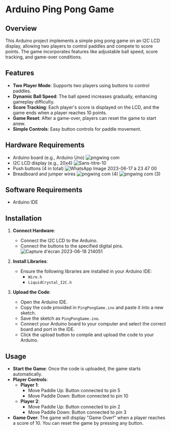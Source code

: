 # Arduino Ping Pong Game

## Overview
This Arduino project implements a simple ping pong game on an I2C LCD display, allowing two players to control paddles and compete to score points. The game incorporates features like adjustable ball speed, score tracking, and game-over conditions.


## Features
- **Two Player Mode**: Supports two players using buttons to control paddles.
- **Dynamic Ball Speed**: The ball speed increases gradually, enhancing gameplay difficulty.
- **Score Tracking**: Each player's score is displayed on the LCD, and the game ends when a player reaches 10 points.
- **Game Reset**: After a game-over, players can reset the game to start anew.
- **Simple Controls**: Easy button controls for paddle movement.

## Hardware Requirements
- Arduino board (e.g., Arduino Uno)
  ![pngwing com](https://github.com/user-attachments/assets/19d775dd-591b-4213-9fb4-46e64a035710)
- I2C LCD display (e.g., 20x4)
  ![Sans-titre-10](https://github.com/user-attachments/assets/27685555-1894-4e65-8259-49b063b496fc)
- Push buttons (4 in total)
  ![WhatsApp Image 2023-06-17 à 23 47 00](https://github.com/user-attachments/assets/e1b2cb7a-1751-4d75-a84e-6144d75072ad)
- Breadboard and jumper wires
![pngwing com (4)](https://github.com/user-attachments/assets/433e2928-560a-4429-a543-a697e1f78ff1)
![pngwing com (3)](https://github.com/user-attachments/assets/f3d9fb72-f04d-4151-8575-249e614ef931)

## Software Requirements
- Arduino IDE

## Installation
1. **Connect Hardware**: 
   - Connect the I2C LCD to the Arduino.
   - Connect the buttons to the specified digital pins.
![Capture d'écran 2023-06-18 214051](https://github.com/user-attachments/assets/07b4d66e-c21e-4b06-8c01-6a3b1398ee9b)


2. **Install Libraries**:
   - Ensure the following libraries are installed in your Arduino IDE:
     - `Wire.h`
     - `LiquidCrystal_I2C.h`

3. **Upload the Code**:
   - Open the Arduino IDE.
   - Copy the code provided in `PingPongGame.ino` and paste it into a new sketch.
   - Save the sketch as `PingPongGame.ino`.
   - Connect your Arduino board to your computer and select the correct board and port in the IDE.
   - Click the upload button to compile and upload the code to your Arduino.


## Usage
- **Start the Game**: Once the code is uploaded, the game starts automatically.
- **Player Controls**:
  - **Player 1**:
    - Move Paddle Up: Button connected to pin 5
    - Move Paddle Down: Button connected to pin 10
  - **Player 2**:
    - Move Paddle Up: Button connected to pin 2
    - Move Paddle Down: Button connected to pin 3
- **Game Over**: The game will display "Game Over!" when a player reaches a score of 10. You can reset the game by pressing any button.


